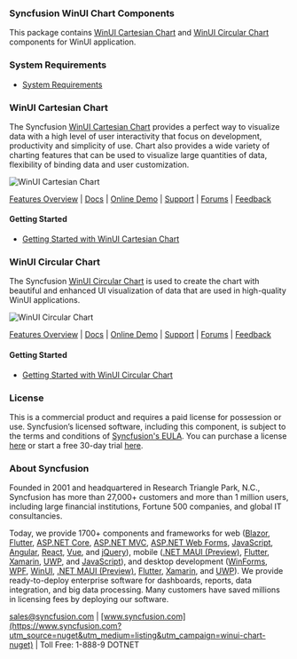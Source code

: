 ### Syncfusion WinUI Chart Components

This package contains [WinUI Cartesian Chart](https://www.syncfusion.com/winui-controls/charts?utm_source=nuget&utm_medium=listing&utm_campaign=winui-chart-nuget) and [WinUI Circular Chart](https://www.syncfusion.com/winui-controls/charts?utm_source=nuget&utm_medium=listing&utm_campaign=winui-chart-nuget) components for WinUI application.

### System Requirements

* [System Requirements](https://help.syncfusion.com/winui/installation/system-requirements?utm_source=nuget&utm_medium=listing&utm_campaign=winui-chart-nuget)

### WinUI Cartesian Chart

The Syncfusion [WinUI Cartesian Chart](https://www.syncfusion.com/winui-controls/charts?utm_source=nuget&utm_medium=listing&utm_campaign=winui-chart-nuget) provides a perfect way to visualize data with a high level of user interactivity that focus on development, productivity and simplicity of use. Chart also provides a wide variety of charting features that can be used to visualize large quantities of data, flexibility of binding data and user customization.

![WinUI Cartesian Chart](https://cdn.syncfusion.com/nuget-readme/winui/winui_cartesian_chart.png)

[Features Overview](https://www.syncfusion.com/winui-controls/charts?utm_source=nuget&utm_medium=listing&utm_campaign=winui-chart-nuget) | [Docs](https://help.syncfusion.com/winui/cartesian-charts/getting-started?utm_source=nuget&utm_medium=listing&utm_campaign=winui-chart-nuget) | [Online Demo](https://github.com/syncfusion/winui-demos?utm_source=nuget&utm_medium=listing&utm_campaign=winui-chart-nuget) | [Support](https://www.syncfusion.com/support/directtrac/incidents/newincident?utm_source=nuget&utm_medium=listing&utm_campaign=winui-chart-nuget) | [Forums](https://www.syncfusion.com/forums/winui?utm_source=nuget&utm_medium=listing&utm_campaign=winui-chart-nuget) | [Feedback](https://www.syncfusion.com/feedback/winui?utm_source=nuget&utm_medium=listing&utm_campaign=winui-chart-nuget)

#### Getting Started

* [Getting Started with WinUI Cartesian Chart](https://help.syncfusion.com/winui/cartesian-charts/getting-started?utm_source=nuget&utm_medium=listing&utm_campaign=winui-chart-nuget)

### WinUI Circular Chart

The Syncfusion [WinUI Circular Chart](https://www.syncfusion.com/winui-controls/charts?utm_source=nuget&utm_medium=listing&utm_campaign=winui-chart-nuget) is used to create the chart with beautiful and enhanced UI visualization of data that are used in high-quality WinUI applications.

![WinUI Circular Chart](https://cdn.syncfusion.com/nuget-readme/winui/winui_circular_chart.png)

[Features Overview](https://www.syncfusion.com/winui-controls/charts?utm_source=nuget&utm_medium=listing&utm_campaign=winui-chart-nuget) | [Docs](https://help.syncfusion.com/winui/circular-charts/getting-started?utm_source=nuget&utm_medium=listing&utm_campaign=winui-chart-nuget) | [Online Demo](https://github.com/syncfusion/winui-demos?utm_source=nuget&utm_medium=listing&utm_campaign=winui-chart-nuget) | [Support](https://www.syncfusion.com/support/directtrac/incidents/newincident?utm_source=nuget&utm_medium=listing&utm_campaign=winui-chart-nuget) | [Forums](https://www.syncfusion.com/forums/winui?utm_source=nuget&utm_medium=listing&utm_campaign=winui-chart-nuget) | [Feedback](https://www.syncfusion.com/feedback/winui?utm_source=nuget&utm_medium=listing&utm_campaign=winui-chart-nuget)

#### Getting Started

* [Getting Started with WinUI Circular Chart](https://help.syncfusion.com/winui/circular-charts/getting-started?utm_source=nuget&utm_medium=listing&utm_campaign=winui-chart-nuget)

### License

This is a commercial product and requires a paid license for possession or use. Syncfusion’s licensed software, including this component, is subject to the terms and conditions of [Syncfusion's EULA](https://www.syncfusion.com/eula/es/?utm_source=nuget&utm_medium=listing&utm_campaign=winui-chart-nuget). You can purchase a license [here](https://www.syncfusion.com/sales/products?utm_source=nuget&utm_medium=listing&utm_campaign=winui-chart-nuget) or start a free 30-day trial [here](https://www.syncfusion.com/account/manage-trials/start-trials?utm_source=nuget&utm_medium=listing&utm_campaign=winui-chart-nuget).

### About Syncfusion

Founded in 2001 and headquartered in Research Triangle Park, N.C., Syncfusion has more than 27,000+ customers and more than 1 million users, including large financial institutions, Fortune 500 companies, and global IT consultancies.
 
Today, we provide 1700+ components and frameworks for web ([Blazor](https://www.syncfusion.com/blazor-components?utm_source=nuget&utm_medium=listing&utm_campaign=winui-chart-nuget), [Flutter](https://www.syncfusion.com/flutter-widgets?utm_source=nuget&utm_medium=listing&utm_campaign=winui-chart-nuget), [ASP.NET Core](https://www.syncfusion.com/aspnet-core-ui-controls?utm_source=nuget&utm_medium=listing&utm_campaign=winui-chart-nuget), [ASP.NET MVC](https://www.syncfusion.com/aspnet-mvc-ui-controls?utm_source=nuget&utm_medium=listing&utm_campaign=winui-chart-nuget), [ASP.NET Web Forms](https://www.syncfusion.com/jquery/aspnet-webforms-ui-controls?utm_source=nuget&utm_medium=listing&utm_campaign=winui-chart-nuget), [JavaScript](https://www.syncfusion.com/javascript-ui-controls?utm_source=nuget&utm_medium=listing&utm_campaign=winui-chart-nuget), [Angular](https://www.syncfusion.com/angular-ui-components?utm_source=nuget&utm_medium=listing&utm_campaign=winui-chart-nuget), [React](https://www.syncfusion.com/react-ui-components?utm_source=nuget&utm_medium=listing&utm_campaign=winui-chart-nuget), [Vue](https://www.syncfusion.com/vue-ui-components?utm_source=nuget&utm_medium=listing&utm_campaign=winui-chart-nuget), and [jQuery](https://www.syncfusion.com/jquery-ui-widgets?utm_source=nuget&utm_medium=listing&utm_campaign=winui-chart-nuget)), mobile ([.NET MAUI (Preview)](https://www.syncfusion.com/maui-controls?utm_source=nuget&utm_medium=listing&utm_campaign=winui-chart-nuget), [Flutter](https://www.syncfusion.com/flutter-widgets?utm_source=nuget&utm_medium=listing&utm_campaign=winui-chart-nuget), [Xamarin](https://www.syncfusion.com/xamarin-ui-controls?utm_source=nuget&utm_medium=listing&utm_campaign=winui-chart-nuget), [UWP](https://www.syncfusion.com/uwp-ui-controls?utm_source=nuget&utm_medium=listing&utm_campaign=winui-chart-nuget), and [JavaScript](https://www.syncfusion.com/javascript-ui-controls?utm_source=nuget&utm_medium=listing&utm_campaign=winui-chart-nuget)), and desktop development ([WinForms](https://www.syncfusion.com/winforms-ui-controls?utm_source=nuget&utm_medium=listing&utm_campaign=winui-chart-nuget), [WPF](https://www.syncfusion.com/wpf-controls?utm_source=nuget&utm_medium=listing&utm_campaign=winui-chart-nuget), [WinUI](https://www.syncfusion.com/winui-controls?utm_source=nuget&utm_medium=listing&utm_campaign=winui-chart-nuget), [.NET MAUI (Preview)](https://www.syncfusion.com/maui-controls?utm_source=nuget&utm_medium=listing&utm_campaign=winui-chart-nuget), [Flutter](https://www.syncfusion.com/flutter-widgets?utm_source=nuget&utm_medium=listing&utm_campaign=winui-chart-nuget), [Xamarin](https://www.syncfusion.com/xamarin-ui-controls?utm_source=nuget&utm_medium=listing&utm_campaign=winui-chart-nuget), and [UWP](https://www.syncfusion.com/uwp-ui-controls?utm_source=nuget&utm_medium=listing&utm_campaign=winui-chart-nuget)). We provide ready-to-deploy enterprise software for dashboards, reports, data integration, and big data processing. Many customers have saved millions in licensing fees by deploying our software.

[sales@syncfusion.com](mailto:sales@syncfusion.com?Subject=Syncfusion%20WinUI%20Chart%20-%20NuGet) | [www.syncfusion.com](https://www.syncfusion.com?utm_source=nuget&utm_medium=listing&utm_campaign=winui-chart-nuget) | Toll Free: 1-888-9 DOTNET
